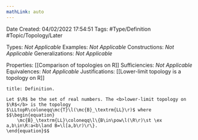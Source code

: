 ```yaml
---
mathLink: auto
---
```


<div class="topSpace"></div>

Date Created: 04/02/2022 17:54:51
Tags: #Type/Definition #Topic/Topology/Later

Types: <i>Not Applicable</i>
Examples: <i>Not Applicable</i>
Constructions: <i>Not Applicable</i>
Generalizations: <i>Not Applicable</i>

Properties: [[Comparison of topologies on R]]
Sufficiencies: <i>Not Applicable</i>
Equivalences: <i>Not Applicable</i>
Justifications: [[Lower-limit topology is a topology on R]]

``` ad-Definition
title: Definition.

Let $\R$ be the set of real numbers. The <b>lower-limit topology on $\R$</b> is the topology $\LLtopR\coloneqq\mc{T}\l(\mc{B}_\textrm{LL}\r)$ where
$$\begin{equation}
    \mc{B}_\textrm{LL}\coloneqq\l\{B\in\pow\l(\R\r)\st \ex a,b\in\R:a<b\land B=\l[a,b\r)\r\}.
\end{equation}$$

```
